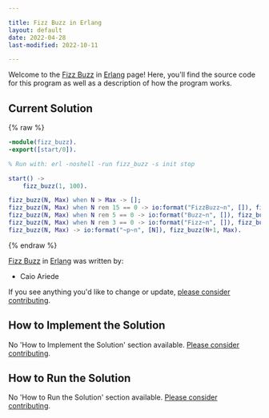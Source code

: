 ```yaml
---

title: Fizz Buzz in Erlang
layout: default
date: 2022-04-28
last-modified: 2022-10-11

---
```


Welcome to the [Fizz Buzz](https://sampleprograms.io/projects/fizz-buzz) in [Erlang](https://sampleprograms.io/languages/erlang) page! Here, you'll find the source code for this program as well as a description of how the program works.

## Current Solution

{% raw %}

```erlang
-module(fizz_buzz).
-export([start/0]).

% Run with: erl -noshell -run fizz_buzz -s init stop

start() ->
    fizz_buzz(1, 100).

fizz_buzz(N, Max) when N > Max -> [];
fizz_buzz(N, Max) when N rem 15 == 0 -> io:format("FizzBuzz~n", []), fizz_buzz(N+1, Max);
fizz_buzz(N, Max) when N rem 5 == 0 -> io:format("Buzz~n", []), fizz_buzz(N+1, Max);
fizz_buzz(N, Max) when N rem 3 == 0 -> io:format("Fizz~n", []), fizz_buzz(N+1, Max);
fizz_buzz(N, Max) -> io:format("~p~n", [N]), fizz_buzz(N+1, Max).
```

{% endraw %}

[Fizz Buzz](https://sampleprograms.io/projects/fizz-buzz) in [Erlang](https://sampleprograms.io/languages/erlang) was written by:

- Caio Ariede

If you see anything you'd like to change or update, [please consider contributing](https://github.com/TheRenegadeCoder/sample-programs).

## How to Implement the Solution

No 'How to Implement the Solution' section available. [Please consider contributing](https://github.com/TheRenegadeCoder/sample-programs-website).

## How to Run the Solution

No 'How to Run the Solution' section available. [Please consider contributing](https://github.com/TheRenegadeCoder/sample-programs-website).